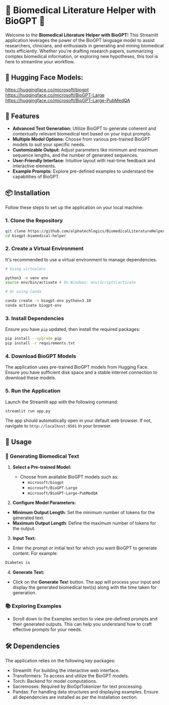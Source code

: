 # 🧬 Biomedical Literature Helper with BioGPT 🧬

Welcome to the **Biomedical Literature Helper with BioGPT**! This Streamlit application leverages the power of the BioGPT language model to assist researchers, clinicians, and enthusiasts in generating and mining biomedical texts efficiently. Whether you're drafting research papers, summarizing complex biomedical information, or exploring new hypotheses, this tool is here to streamline your workflow.

## 🌟 Hugging Face Models:
https://huggingface.co/microsoft/biogpt
https://huggingface.co/microsoft/BioGPT-Large
https://huggingface.co/microsoft/BioGPT-Large-PubMedQA
## 🌟 Features

- **Advanced Text Generation:** Utilize BioGPT to generate coherent and contextually relevant biomedical text based on your input prompts.
- **Multiple Model Options:** Choose from various pre-trained BioGPT models to suit your specific needs.
- **Customizable Output:** Adjust parameters like minimum and maximum sequence lengths, and the number of generated sequences.
- **User-Friendly Interface:** Intuitive layout with real-time feedback and interactive elements.
- **Example Prompts:** Explore pre-defined examples to understand the capabilities of BioGPT.

## 📦 Installation

Follow these steps to set up the application on your local machine:

### 1. Clone the Repository

```bash
git clone https://github.com/alphatechlogics/BiomedicalLiteratureHelperWithBioGPT.git
cd biogpt-biomedical-helper
```

### 2. Create a Virtual Environment

It's recommended to use a virtual environment to manage dependencies.

```bash
# Using virtualenv

python3 -m venv env
source env/bin/activate # On Windows: env\Scripts\activate

# Or using Conda

conda create -n biogpt-env python=3.10
conda activate biogpt-env
```

### 3. Install Dependencies

Ensure you have `pip` updated, then install the required packages:

```bash
pip install --upgrade pip
pip install -r requirements.txt
```

### 4. Download BioGPT Models

The application uses pre-trained BioGPT models from Hugging Face. Ensure you have sufficient disk space and a stable internet connection to download these models.

### 5. Run the Application

Launch the Streamlit app with the following command:

```bash
streamlit run app.py
```

The app should automatically open in your default web browser. If not, navigate to `http://localhost:8501` in your browser.

## 🚀 Usage

### 📝 Generating Biomedical Text

1. **Select a Pre-trained Model:**

   - Choose from available BioGPT models such as:
     - `microsoft/biogpt`
     - `microsoft/BioGPT-Large`
     - `microsoft/BioGPT-Large-PubMedQA`

2. **Configure Model Parameters:**

- **Minimum Output Length**: Set the minimum number of tokens for the generated text.
- **Maximum Output Length**: Define the maximum number of tokens for the output.

3. **Input Text:**

- Enter the prompt or initial text for which you want BioGPT to generate content. For example:

```bash
Diabetes is
```

4. **Generate Text:**

- Click on the **Generate Tex**t button. The app will process your input and display the generated biomedical text(s) along with the time taken for generation.

### 📚 Exploring Examples

- Scroll down to the Examples section to view pre-defined prompts and their generated outputs. This can help you understand how to craft effective prompts for your needs.

## 🛠️ Dependencies

The application relies on the following key packages:

- Streamlit: For building the interactive web interface.
- Transformers: To access and utilize the BioGPT models.
- Torch: Backend for model computations.
- Sacremoses: Required by BioGptTokenizer for text processing.
- Pandas: For handling data structures and displaying examples.
  Ensure all dependencies are installed as per the Installation section.
